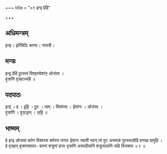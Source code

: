 +++
title = "०९ इन्द्र प्रेहि"

+++
## अधिमन्त्रम्
इन्द्रः। इरिंबिठिः काण्वः। गायत्री।

## मन्त्रः
इन्द्र॒ प्रेहि॑ पु॒रस्त्वं विश्व॒स्येशा॑न॒ ओज॑सा ।  
वृ॒त्राणि॑ वृत्रहञ्जहि ॥

## पदपाठः
इन्द्र॑ । प्र । इ॒हि॒ । पु॒रः । त्वम् । विश्व॑स्य । ईशा॑नः । ओज॑सा ।  
वृ॒त्राणि॑ । वृ॒त्र॒ऽह॒न् । ज॒हि॒ ॥

## भाष्यम्
हे इन्द्र ओजसा बलेन विश्वस्य सर्वस्य जगतः ईशानः स्वामी भवन् त्वं पुरः अस्माकं पुरस्तात्प्रेहि प्रगच्छ प्रामुहि । हे वृत्रहन् वृत्राणामावर- काणां शत्रूणां हन्तः वृत्राणि अस्मदीयानि शत्रुजातानि जहि विनाशय ॥ ९ ॥